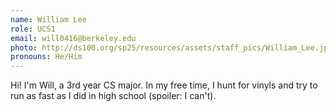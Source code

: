 ```yaml
---
name: William Lee
role: UCS1
email: will0416@berkeley.edu
photo: http://ds100.org/sp25/resources/assets/staff_pics/William_Lee.jpg
pronouns: He/Him
---
```

Hi! I'm Will, a 3rd year CS major. In my free time, I hunt for vinyls and try to run as fast as I did in high school (spoiler: I can't).
